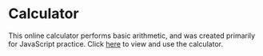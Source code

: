 # Calculator
This online calculator performs basic arithmetic, and was created primarily for JavaScript practice.
Click [here](https://naomiflagg.github.io/calculator/) to view and use the calculator. 